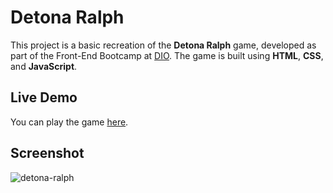 # Detona Ralph

This project is a basic recreation of the **Detona Ralph** game, developed as part of the Front-End Bootcamp at [DIO](https://web.dio.me/track/coding-future-front-end-do-zero). The game is built using **HTML**, **CSS**, and **JavaScript**.

## Live Demo

You can play the game [here](https://lorenlmartins.github.io/detona-ralph/).

## Screenshot

![detona-ralph](https://github.com/user-attachments/assets/e20ba5f8-110a-4868-a41c-3c0d88fbd34e)
